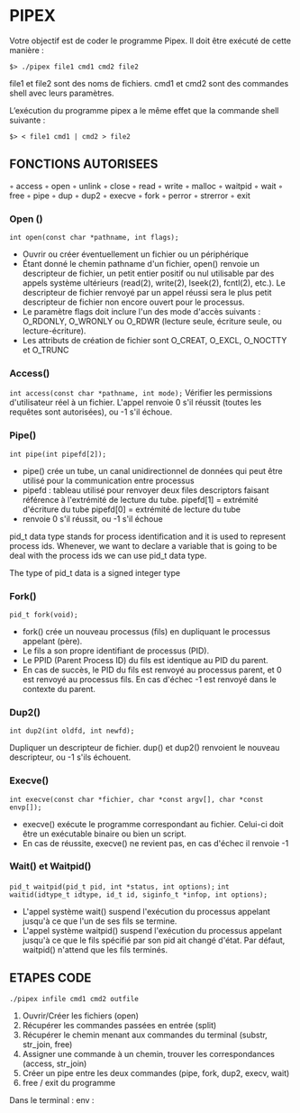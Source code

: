 # PIPEX

Votre objectif est de coder le programme Pipex.
Il doit être exécuté de cette manière :

```$> ./pipex file1 cmd1 cmd2 file2```

file1 et file2 sont des noms de fichiers.
cmd1 et cmd2 sont des commandes shell avec leurs paramètres.

L’exécution du programme pipex a le même effet que la commande shell suivante :

```$> < file1 cmd1 | cmd2 > file2```

## FONCTIONS AUTORISEES

◦ access
◦ open
◦ unlink
◦ close
◦ read
◦ write
◦ malloc
◦ waitpid
◦ wait
◦ free
◦ pipe
◦ dup
◦ dup2
◦ execve
◦ fork
◦ perror
◦ strerror
◦ exit

### Open ()
``` int open(const char *pathname, int flags); ```
- Ouvrir ou créer éventuellement un fichier ou un périphérique 
- Étant donné le chemin pathname d'un fichier, open() renvoie un descripteur de fichier, un petit entier positif ou nul utilisable par des appels système ultérieurs (read(2), write(2), lseek(2), fcntl(2), etc.). Le descripteur de fichier renvoyé par un appel réussi sera le plus petit descripteur de fichier non encore ouvert pour le processus.
- Le paramètre flags doit inclure l'un des mode d'accès suivants : O_RDONLY, O_WRONLY ou O_RDWR (lecture seule, écriture seule, ou lecture-écriture).
- Les attributs de création de fichier sont O_CREAT, O_EXCL, O_NOCTTY et O_TRUNC

### Access()
```int access(const char *pathname, int mode);```
Vérifier les permissions d'utilisateur réel à un fichier.
L'appel renvoie 0 s'il réussit (toutes les requêtes sont autorisées), ou -1 s'il échoue.

### Pipe()
```int pipe(int pipefd[2]);```

- pipe() crée un tube, un canal unidirectionnel de données qui peut être utilisé pour la communication entre processus
- pipefd : tableau utilisé pour renvoyer deux files descriptors faisant référence à l'extrémité de lecture du tube.
pipefd[1] = extrémité d'écriture du tube
pipefd[0] = extrémité de lecture du tube
- renvoie 0 s'il réussit, ou -1 s'il échoue

pid_t data type stands for process identification and it is used to represent process ids. Whenever, we want to declare a variable that is going to be deal with the process ids we can use pid_t data type.

The type of pid_t data is a signed integer type

### Fork()
```pid_t fork(void); ```

- fork() crée un nouveau processus (fils) en dupliquant le processus appelant (père).
- Le fils a son propre identifiant de processus (PID).
- Le PPID (Parent Process ID) du fils est identique au PID du parent.
- En cas de succès, le PID du fils est renvoyé au processus parent, et 0 est renvoyé au processus fils. En cas d'échec -1 est renvoyé dans le contexte du parent.

### Dup2() 
```int dup2(int oldfd, int newfd);```

 Dupliquer un descripteur de fichier.
 dup() et dup2() renvoient le nouveau descripteur, ou -1 s'ils échouent.

### Execve()
```int execve(const char *fichier, char *const argv[], char *const envp[]); ```

- execve() exécute le programme correspondant au fichier. Celui-ci doit être un exécutable binaire ou bien un script.
- En cas de réussite, execve() ne revient pas, en cas d'échec il renvoie -1

### Wait() et Waitpid()
```pid_t waitpid(pid_t pid, int *status, int options);```
```int waitid(idtype_t idtype, id_t id, siginfo_t *infop, int options);```

- L'appel système wait() suspend l'exécution du processus appelant jusqu'à ce que l'un de ses fils se termine.
- L'appel système waitpid() suspend l'exécution du processus appelant jusqu'à ce que le fils spécifié par son pid ait changé d'état. Par défaut, waitpid() n'attend que les fils terminés.

## ETAPES CODE

``` ./pipex infile cmd1 cmd2 outfile ```

1. Ouvrir/Créer les fichiers (open) 
2. Récupérer les commandes passées en entrée (split)
3. Récupérer le chemin menant aux commandes du terminal (substr, str_join, free)
4. Assigner une commande à un chemin, trouver les correspondances (access, str_join)
5. Créer un pipe entre les deux commandes (pipe, fork, dup2, execv, wait)
6. free / exit du programme


Dans le terminal :
env : 